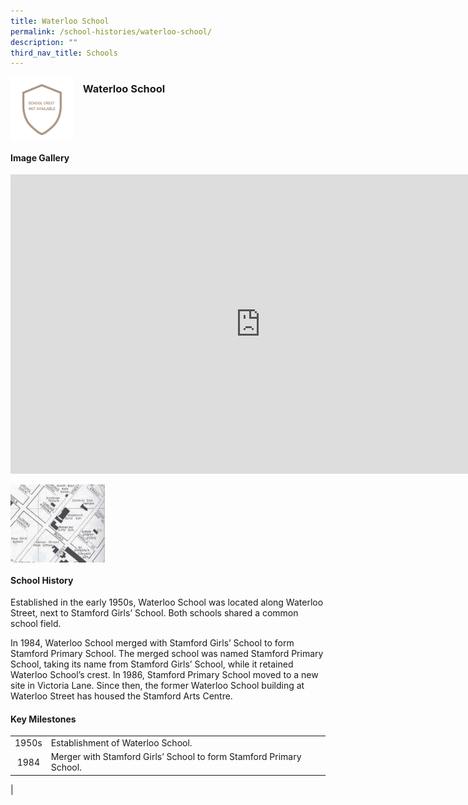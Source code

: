 ```yaml
---
title: Waterloo School
permalink: /school-histories/waterloo-school/
description: ""
third_nav_title: Schools
---
```

<img align="left" style="width:20%;margin-right:15px;" src="/images/waterloosch1.png">

### **Waterloo School**


<br clear="left">

#### **Image Gallery**
<iframe src="https://docs.google.com/presentation/d/e/2PACX-1vQ_6URcgZjih66Xr1xEmBNek2o_IL-QqkI63AIPhTV7g8MBgKA0CpnBv0tUxxeI3rS3HRsrrCkfF8AO/embed?start=false&amp;loop=true&amp;delayms=5000" frameborder="0" width="800" height="479" allowfullscreen="true"></iframe>

<p><a href="https://d1yxymztqoj7qn.amplifyapp.com/images/waterloosch2.jpg">  
<img align="left" style="width:30%;margin-right:15px;" src="/images/waterloosch2.jpg">
</a></p>

<br clear="left">

#### **School History**
Established in the early 1950s, Waterloo School was located along Waterloo Street, next to Stamford Girls’ School. Both schools shared a common school field.

In 1984, Waterloo School merged with Stamford Girls’ School to form Stamford Primary School. The merged school was named Stamford Primary School, taking its name from Stamford Girls’ School, while it retained Waterloo School’s crest. In 1986, Stamford Primary School moved to a new site in Victoria Lane. Since then, the former Waterloo School building at Waterloo Street has housed the Stamford Arts Centre.

#### **Key Milestones**

|  |  |
|:---:|---|
| 1950s | Establishment of Waterloo School. |
| 1984 | Merger with Stamford Girls’ School to form Stamford Primary School. |
|





